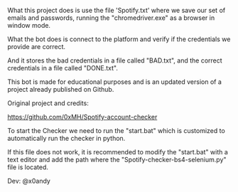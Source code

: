 What this project does is use the file 'Spotify.txt' where we save our set of emails and passwords, running the "chromedriver.exe" as a browser in window mode.

What the bot does is connect to the platform and verify if the credentials we provide are correct.

And it stores the bad credentials in a file called "BAD.txt", and the correct credentials in a file
called "DONE.txt".

This bot is made for educational purposes and is an updated version of a project already published on Github.

Original project and credits:

https://github.com/0xMH/Spotify-account-checker


To start the Checker we need to run the "start.bat" which is customized to automatically run the checker in python.

If this file does not work, it is recommended to modify the "start.bat" with a text editor and add the path where the "Spotify-checker-bs4-selenium.py" file is located.


Dev: @x0andy
